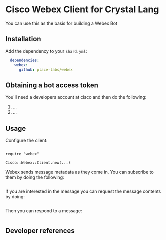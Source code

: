 # Cisco Webex Client for Crystal Lang

You can use this as the basis for building a Webex Bot

## Installation

Add the dependency to your `shard.yml`:

  ```yaml
    dependencies:
      webex:
        github: place-labs/webex
  ```


## Obtaining a bot access token

You'll need a developers account at cisco and then do the following:

1. ...
2. ...

## Usage

Configure the client:

```crystal

require "webex"

Cisco::Webex::Client.new(...)

```

Webex sends message metadata as they come in. You can subscribe to them by doing the following:

```crystal

```

If you are interested in the message you can request the message contents by doing:

```crystal

```


Then you can respond to a message:

```crystal

```

## Developer references

